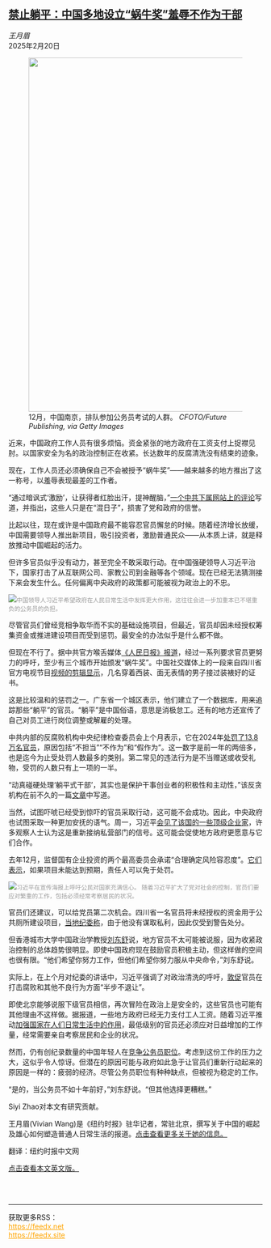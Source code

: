 <!--1740042421000-->
[禁止躺平：中国多地设立“蜗牛奖”羞辱不作为干部](https://cn.nytimes.com/china/20250220/china-officials-slacking-economy/)
------

<address>王月眉</address><time pudate="2025-02-20 04:56:15" datetime="2025-02-20 04:56:15">2025年2月20日</time><figure><img src="https://images.weserv.nl/?url=static01.nyt.com/images/2025/02/19/multimedia/00china-officials-hjlq/00china-officials-hjlq-master1050.jpg" width="1050" height="700"><figcaption>12月，中国南京，排队参加公务员考试的人群。 <cite>CFOTO/Future Publishing, via Getty Images</cite></figcaption></figure><section><p>近来，中国政府工作人员有很多烦恼。资金紧张的地方政府在工资支付上捉襟见肘。以国家安全为名的政治控制正在收紧。长达数年的反腐清洗没有结束的迹象。</p><p>现在，工作人员还必须确保自己不会被授予“蜗牛奖”——越来越多的地方推出了这一称号，以羞辱表现最差的工作者。</p><p>“通过暗讽式‘激励’，让获得者红脸出汗，提神醒脑，”<a rel="noopener noreferrer" target="_blank" href="https://www.toutiao.com/article/7444129578362159679/?wid=1739526167090">一个中共下属网站上的评论</a>写道，并指出，这些人只是在“混日子”，损害了党和政府的信誉。</p><p>比起以往，现在或许是中国政府最不能容忍官员懈怠的时候。随着经济增长放缓，中国需要领导人推出新项目，吸引投资者，激励普通民众——从本质上讲，就是释放推动中国崛起的活力。</p><p>但许多官员似乎没有动力，甚至完全不敢采取行动。在中国强硬领导人习近平治下，国家打击了从互联网公司、家教公司到金融等各个领域。现在已经无法猜测接下来会发生什么。任何偏离中央政府的政策都可能被视为政治上的不忠。</p><p><img src="https://images.weserv.nl/?url=static01.nyt.com/images/2025/02/19/multimedia/00-china-officials-zqvg/00-china-officials-zqvg-master1050.jpg"><small style="color: #999;">中国领导人习近平希望政府在人民日常生活中发挥更大作用，这往往会进一步加重本已不堪重负的公务员的负担。</small></p><p>尽管官员们曾经竞相争取华而不实的基础设施项目，但最近，官员却因未经授权筹集资金或推进建设项目而受到惩罚。最安全的办法似乎是什么都不做。</p><p>但现在不行了。据中共官方喉舌媒体<a rel="noopener noreferrer" target="_blank" href="https://mp.weixin.qq.com/s/vmIqzydBY--Im5n2yYYB1A">《人民日报》报道</a>，经过一系列要求官员更努力的呼吁，至少有三个城市开始颁发“蜗牛奖”。中国社交媒体上的一段来自四川省官方电视节目<a rel="noopener noreferrer" target="_blank" href="https://www.bilibili.com/video/BV1ycztYWE3d/?spm_id_from=333.337.search-card.all.click">视频的剪辑显示</a>，几名穿着西装、面无表情的男子接过装裱好的证书。</p><p>这是比较温和的惩罚之一。广东省一个城区表示，他们建立了一个数据库，用来追踪那些“躺平”的官员。“躺平”是中国俗语，意思是消极怠工。还有的地方还宣传了自己对员工进行岗位调整或解雇的处理。</p><p>中共内部的反腐败机构中央纪律检查委员会上个月表示，它在2024年<a rel="noopener noreferrer" target="_blank" href="https://www.ccdi.gov.cn/toutun/202501/t20250127_402978.html">处罚了13.8万名官员</a>，原因包括“不担当”“不作为”和“假作为”。这一数字是前一年的两倍多，也是迄今为止受处罚人数最多的类别。第二常见的违法行为是不当赠送或收受礼物，受罚的人数只有上一项的一半。</p><p>“动真碰硬处理‘躺平式干部’，其实也是保护干事创业者的积极性和主动性，”该反贪机构在前不久的一篇<a rel="noopener noreferrer" target="_blank" href="https://www.ccdi.gov.cn/pln/202411/t20241120_389012.html">文章</a>中写道。</p><p>当然，试图吓唬已经受到惊吓的官员采取行动，这可能不会成功。因此，中央政府也试图采取一种更加安抚的语气。周一，习近平<a href="https://cn.nytimes.com/china/20250218/china-xi-jinping-jack-ma/">会见了该国的一些顶级企业家</a>，许多观察人士认为这是重新接纳私营部门的信号。这可能会促使地方政府更愿意与它们合作。</p><p>去年12月，监督国有企业投资的两个最高委员会承诺“合理确定风险容忍度”。<a rel="noopener noreferrer" target="_blank" href="https://baijiahao.baidu.com/s?id=1817316212510641224&wfr=spider&for=pc">它们表示</a>，如果项目未能达到预期，责任人可以免于处罚。</p><p><img src="https://images.weserv.nl/?url=static01.nyt.com/images/2025/02/19/multimedia/00-china-officials-fqtp/00-china-officials-fqtp-master1050.jpg"><small style="color: #999;">习近平在宣传海报上呼吁公民对国家充满信心。 随着习近平扩大了党对社会的控制，官员们要应对繁重的工作，包括必须经常考察居民的状况。</small></p><p>官员们还建议，可以给党员第二次机会。四川省一名官员将未经授权的资金用于公共厕所建设项目，<a rel="noopener noreferrer" target="_blank" href="https://www.scjc.gov.cn/scjc/rdzx/2024/7/2/ba1155541c8f4d5da94b90e92df5391d.shtml">当地纪委称</a>，由于他没有谋取私利，因此仅受到警告处分。</p><p>但香港城市大学中国政治学教授<a rel="noopener noreferrer" target="_blank" href="http://www.liudongshu.com/">刘东舒</a>说，地方官员不太可能被说服，因为收紧政治控制的总体趋势很明显。即使中国政府现在鼓励官员积极主动，但这样做的空间也很有限。“他们希望你努力工作，但他们希望你努力服从中央命令，”刘东舒说。</p><p>实际上，在上个月对纪委的讲话中，习近平强调了对政治清洗的呼吁，<a rel="noopener noreferrer" target="_blank" href="https://www.moj.gov.cn/jgsz/gjjwzsfbjjz/zyzsfbjjzyw/202501/t20250108_512608.html">敦促</a>官员在打击腐败和其他不良行为方面“半步不退让”。</p><p>即使北京能够说服下级官员相信，再次冒险在政治上是安全的，这些官员也可能有其他理由不这样做。据报道，一些地方政府已经无力支付工人工资。随着习近平推动<a href="https://cn.nytimes.com/china/20240527/china-surveillance-xi/">加强国家在人们日常生活中的作用</a>，最低级别的官员还必须应对日益增加的工作量，经常需要亲自考察居民和企业的状况。</p><p>然而，仍有创纪录数量的中国年轻人在<a href="https://cn.nytimes.com/china/20230103/china-youth-unemployment/">竞争公务员职位</a>。考虑到这份工作的压力之大，这似乎令人惊讶。但潜在的原因可能与政府如此急于让官员们重新行动起来的原因是一样的：疲弱的经济。尽管公务员职位有种种缺点，但被视为稳定的工作。</p><p>“是的，当公务员不如十年前好，”刘东舒说。“但其他选择更糟糕。”</p></section><footer><p>Siyi Zhao对本文有研究贡献。</p><p>王月眉(Vivian Wang)是《纽约时报》驻华记者，常驻北京，撰写关于中国的崛起及雄心如何塑造普通人日常生活的报道。<a rel="nofollow" target="_blank" href="https://www.nytimes.com/by/vivian-wang">点击查看更多关于她的信息。</a></p><p>翻译：纽约时报中文网</p><p><a rel="nofollow" target="_blank" href="https://www.nytimes.com/2025/02/20/world/asia/china-officials-slacking-economy.html">点击查看本文英文版。</a></p><br></footer><br><hr><div>获取更多RSS：<br><a href="https://feedx.net" style="color:orange" target="_blank">https://feedx.net</a> <br><a href="https://feedx.site" style="color:orange" target="_blank">https://feedx.site</a><br></div>
